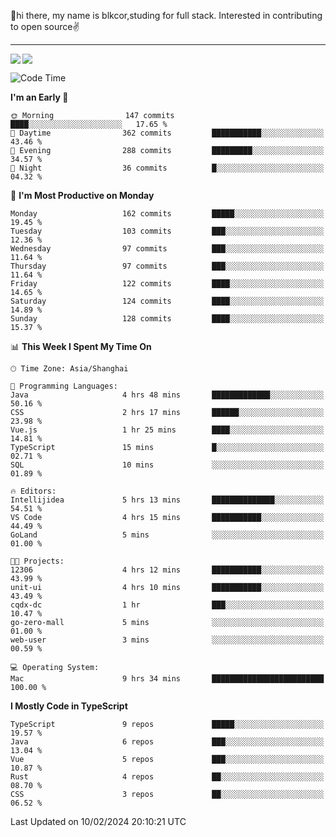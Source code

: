 👋hi there, my name is blkcor,studing for full stack.
Interested in contributing to open source✌️

<hr/>

![](https://github-readme-stats.vercel.app/api?username=blkcor)
<a href="https://github.com/blkcor/github-readme-stats">
    <img align="left" src="https://github-readme-stats.vercel.app/api/top-langs/?username=blkcor&hide=jupyter%20notebook,shaderlab,tex,c%23&langs_count=9" />
</a>


<!--START_SECTION:waka-->
![Code Time](http://img.shields.io/badge/Code%20Time-904%20hrs%202%20mins-blue)

**I'm an Early 🐤** 

```text
🌞 Morning                147 commits         ████░░░░░░░░░░░░░░░░░░░░░   17.65 % 
🌆 Daytime                362 commits         ███████████░░░░░░░░░░░░░░   43.46 % 
🌃 Evening                288 commits         █████████░░░░░░░░░░░░░░░░   34.57 % 
🌙 Night                  36 commits          █░░░░░░░░░░░░░░░░░░░░░░░░   04.32 % 
```
📅 **I'm Most Productive on Monday** 

```text
Monday                   162 commits         █████░░░░░░░░░░░░░░░░░░░░   19.45 % 
Tuesday                  103 commits         ███░░░░░░░░░░░░░░░░░░░░░░   12.36 % 
Wednesday                97 commits          ███░░░░░░░░░░░░░░░░░░░░░░   11.64 % 
Thursday                 97 commits          ███░░░░░░░░░░░░░░░░░░░░░░   11.64 % 
Friday                   122 commits         ████░░░░░░░░░░░░░░░░░░░░░   14.65 % 
Saturday                 124 commits         ████░░░░░░░░░░░░░░░░░░░░░   14.89 % 
Sunday                   128 commits         ████░░░░░░░░░░░░░░░░░░░░░   15.37 % 
```


📊 **This Week I Spent My Time On** 

```text
🕑︎ Time Zone: Asia/Shanghai

💬 Programming Languages: 
Java                     4 hrs 48 mins       █████████████░░░░░░░░░░░░   50.16 % 
CSS                      2 hrs 17 mins       ██████░░░░░░░░░░░░░░░░░░░   23.98 % 
Vue.js                   1 hr 25 mins        ████░░░░░░░░░░░░░░░░░░░░░   14.81 % 
TypeScript               15 mins             █░░░░░░░░░░░░░░░░░░░░░░░░   02.71 % 
SQL                      10 mins             ░░░░░░░░░░░░░░░░░░░░░░░░░   01.89 % 

🔥 Editors: 
Intellijidea             5 hrs 13 mins       ██████████████░░░░░░░░░░░   54.51 % 
VS Code                  4 hrs 15 mins       ███████████░░░░░░░░░░░░░░   44.49 % 
GoLand                   5 mins              ░░░░░░░░░░░░░░░░░░░░░░░░░   01.00 % 

🐱‍💻 Projects: 
12306                    4 hrs 12 mins       ███████████░░░░░░░░░░░░░░   43.99 % 
unit-ui                  4 hrs 10 mins       ███████████░░░░░░░░░░░░░░   43.49 % 
cqdx-dc                  1 hr                ███░░░░░░░░░░░░░░░░░░░░░░   10.47 % 
go-zero-mall             5 mins              ░░░░░░░░░░░░░░░░░░░░░░░░░   01.00 % 
web-user                 3 mins              ░░░░░░░░░░░░░░░░░░░░░░░░░   00.59 % 

💻 Operating System: 
Mac                      9 hrs 34 mins       █████████████████████████   100.00 % 
```

**I Mostly Code in TypeScript** 

```text
TypeScript               9 repos             █████░░░░░░░░░░░░░░░░░░░░   19.57 % 
Java                     6 repos             ███░░░░░░░░░░░░░░░░░░░░░░   13.04 % 
Vue                      5 repos             ███░░░░░░░░░░░░░░░░░░░░░░   10.87 % 
Rust                     4 repos             ██░░░░░░░░░░░░░░░░░░░░░░░   08.70 % 
CSS                      3 repos             ██░░░░░░░░░░░░░░░░░░░░░░░   06.52 % 
```




 Last Updated on 10/02/2024 20:10:21 UTC
<!--END_SECTION:waka-->


